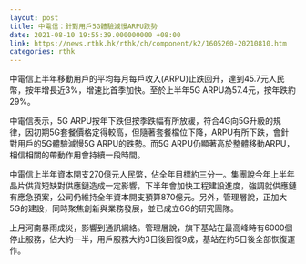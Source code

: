 ```yaml
---
layout: post
title: 中電信：針對用戶5G體驗減慢ARPU跌勢
date: 2021-08-10 19:55:39.000000000 +08:00
link: https://news.rthk.hk/rthk/ch/component/k2/1605260-20210810.htm
categories: rthk
---
```


中電信上半年移動用戶的平均每月每戶收入(ARPU)止跌回升，達到45.7元人民幣，按年增長近3%，增速比首季加快。至於上半年5G ARPU為57.4元，按年跌約29%。

中電信表示，5G ARPU按年下跌但按季跌幅有所放緩，符合4G向5G升級的規律，因初期5G套餐價格定得較高，但隨著套餐檔位下降，ARPU有所下跌，會針對用戶的5G體驗減慢5G ARPU的跌勢。而5G ARPU仍顯著高於整體移動ARPU，相信相關的帶動作用會持續一段時間。

中電信上半年資本開支270億元人民幣，佔全年目標約三分一。集團說今年上半年晶片供貨短缺對供應鏈造成一定影響，下半年會加快工程建設進度，強調就供應鏈有應急預案，公司仍維持全年資本開支預算870億元。另外，管理層說，正加大5G的建設，同時聚焦創新與業務發展，並已成立6G的研究團隊。

上月河南暴雨成災，影響到通訊網絡。管理層說，旗下基站在最高峰時有6000個停止服務，佔大約一半，用戶服務大約3日後回復9成，基站在約5日後全部恢復運作。
